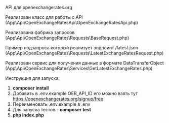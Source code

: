 API для openexchangerates.org

Реализован класс для работы с API (App\Api\OpenExchangeRatesApi\OpenExchangeRatesApi.php)

Реализована фабрика запросов (App\Api\OpenExchangeRates\Requests\BaseRequest.php)

Пример подзапроса который реализует эндпоинт /latest.json (App\Api\OpenExchangeRates\Requests\LatestExchangeRatesRequest.php)

Реализован сервис для получения данных в формате DataTransferObject (App\Api\OpenExchangeRates\Services\GetLatestExchangeRates.php)

Инструкция для запуска:
1. **composer install**
2. Добавить в .env.example OER_API_ID его можно взять тут https://openexchangerates.org/signup/free
3. Переименовать .env.example в .env
4. Для запуска тестов - **composer test**
5. **php index.php**
